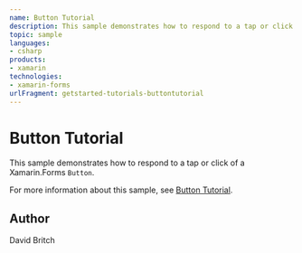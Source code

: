 ```yaml
---
name: Button Tutorial
description: This sample demonstrates how to respond to a tap or click of a Xamarin.Forms `Button`.  For more information about this sample, see [Button Tutoria...
topic: sample
languages:
- csharp
products:
- xamarin
technologies:
- xamarin-forms
urlFragment: getstarted-tutorials-buttontutorial
---
```

Button Tutorial
===============

This sample demonstrates how to respond to a tap or click of a Xamarin.Forms `Button`.

For more information about this sample, see [Button Tutorial](https://docs.microsoft.com/xamarin/get-started/tutorials/button/).

Author
------

David Britch
